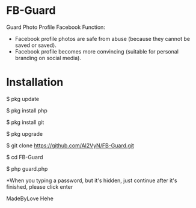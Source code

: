 # FB-Guard
Guard Photo Profile Facebook
Function:
* Facebook profile photos are safe from abuse (because they cannot be saved or saved).
* Facebook profile becomes more convincing (suitable for personal branding on social media).
# Installation
$ pkg update

$ pkg install php

$ pkg install git

$ pkg upgrade

$ git clone https://github.com/Al2VyN/FB-Guard.git

$ cd FB-Guard

$ php guard.php

*When you typing a password, but it's hidden, just continue after it's finished, please click enter

MadeByLove Hehe
 
